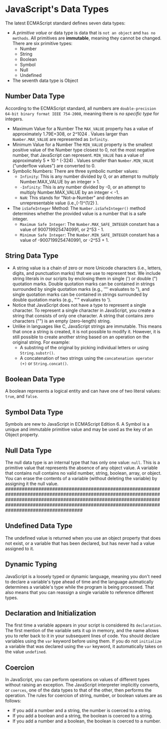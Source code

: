 # JavaScript's Data Types
The latest ECMAScript standard defines seven data types:

* A _primitive value_ or data type is data that is `not an object` and `has no methods`. All primitives are **immutable**, meaning they cannot be changed. There are six primitive types:
    * Number
    * String
    * Boolean
    * Symbol
    * Null
    * Undefined
* The seventh data type is Object
## Number Data Type
According to the ECMAScript standard, all numbers are `double-precision 64-bit binary format IEEE 754-2008`, meaning there is _no specific type_ for integers.
* Maximum Value for a Number
The `MAX_VALUE` property has a value of approximately 1.79E+308, or 2^1024 . Values larger than `Number.MAX_VALUE` are represented as `Infinity`.
* Minimum Value for a Number
The `MIN_VALUE` property is the smallest positive value of the Number type closest to 0, not the most negative number, that JavaScript can represent. `MIN_VALUE` has a value of approximately 5 * 10 ^ (-324) . Values smaller than `Number.MIN_VALUE` ("underflow values") are converted to 0.
* Symbolic Numbers: There are three symbolic number values:
   * `Infinity`: This is any number divided by 0, or an attempt to multiply Number.MAX_VALUE by an integer > 1.
   * `-Infinity`: This is any number divided by -0, or an attempt to multiply Number.MAX_VALUE by an integer < -1.
   * `NaN`: This stands for "Not-a-Number" and denotes an unrepresentable value (i.e.,(-1)^(1/2) ).
* The `isSafeInteger` Method: The `Number.isSafeInteger()` method determines whether the provided value is a number that is a safe integer.
   * `Maximum Safe Integer`: The `Number.MAX_SAFE_INTEGER` constant has a value of 9007199254740991, or 2^53 - 1.
   * `Minimum Safe Integer`: The `Number.MIN_SAFE_INTEGER` constant has a value of -9007199254740991, or -2^53 + 1.
## String Data Type
* A string value is a chain of zero or more Unicode characters (i.e., letters, digits, and punctuation marks) that we use to represent text. We include string literals in our scripts by enclosing them in single (') or double (") quotation marks. Double quotation marks can be contained in strings surrounded by single quotation marks (e.g., '"' evaluates to "), and single quotation marks can be contained in strings surrounded by double quotation marks (e.g., "'" evaluates to ').
* Notice that JavaScript does not have a type to represent a single character. To represent a single character in JavaScript, you create a string that consists of only one character. A string that contains zero characters ("") is an empty (zero-length) string.
* Unlike in languages like C, JavaScript strings are immutable. This means that once a string is created, it is not possible to modify it. However, it is still possible to create another string based on an operation on the original string. For example:
   * A substring of the original by picking individual letters or using `String.substr()`.
   * A concatenation of two strings using the `concatenation operator (+)` or `String.concat()`.

## Boolean Data Type
A boolean represents a logical entity and can have one of two literal values: `true`, and `false`.
## Symbol Data Type
Symbols are new to JavaScript in ECMAScript Edition 6. A Symbol is a unique and immutable primitive value and may be used as the key of an Object property.
## Null Data Type
The null data type is an internal type that has only one value: `null`. This is a primitive value that represents the absence of any object value. A variable that contains null contains no valid number, string, boolean, array, or object. You can erase the contents of a variable (without deleting the variable) by assigning it the null value.
############################################################################################################################################################################################################################################################
## Undefined Data Type
The undefined value is returned when you use an object property that does not exist, or a variable that has been declared, but has never had a value assigned to it.
## Dynamic Typing
JavaScript is a loosely typed or dynamic language, meaning you don't need to declare a variable's type ahead of time and the language autmatically determines a variable's type while the program is being processed. That also means that you can reassign a single variable to reference different types.
## Declaration and Initialization
The first time a variable appears in your script is considered its `declaration`. The first mention of the variable sets it up in memory, and the name allows you to refer back to it in your subsequent lines of code. You should declare variables using the `var` keyword before using them. If you do not `initialize` a variable that was declared using the `var` keyword, it automatically takes on the value `undefined`.
## Coercion
In JavaScript, you can perform operations on values of different types without raising an exception. The JavaScript interpreter implicitly converts, or `coerces`, one of the data types to that of the other, then performs the operation. The rules for coercion of string, number, or boolean values are as follows:
* If you add a number and a string, the number is coerced to a string.
* If you add a boolean and a string, the boolean is coerced to a string.
* If you add a number and a boolean, the boolean is coerced to a number.



